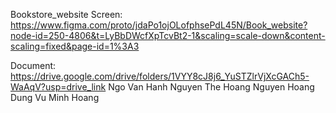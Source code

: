 Bookstore_website
Screen: https://www.figma.com/proto/jdaPo1ojOLofphsePdL45N/Book_website?node-id=250-4806&t=LyBbDWcfXpTcvBt2-1&scaling=scale-down&content-scaling=fixed&page-id=1%3A3

Document: https://drive.google.com/drive/folders/1VYY8cJ8j6_YuSTZlrVjXcGACh5-WaAqV?usp=drive_link
Ngo Van Hanh Nguyen The Hoang Nguyen Hoang Dung Vu Minh Hoang
